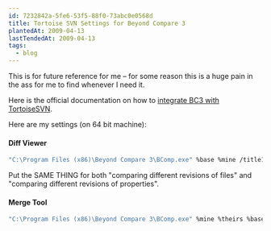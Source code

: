 ```yaml
---
id: 7232842a-5fe6-53f5-88f0-73abc0e0568d
title: Tortoise SVN Settings for Beyond Compare 3
plantedAt: 2009-04-13
lastTendedAt: 2009-04-13
tags:
  - blog
---
```

This is for future reference for me – for some reason this is a huge pain in the ass for me to find whenever I need it.

Here is the official documentation on how to [integrate BC3 with TortoiseSVN](http://www.scootersoftware.com/support.php?c=kb_vcs.php).

Here are my settings (on 64 bit machine):

#### Diff Viewer

```bash
"C:\Program Files (x86)\Beyond Compare 3\BComp.exe" %base %mine /title1=%bname /title2=%yname /leftreadonly
```

Put the SAME THING for both "comparing different revisions of files" and "comparing different revisions of properties".

#### Merge Tool

```bash
"C:\Program Files (x86)\Beyond Compare 3\BComp.exe" %mine %theirs %base %merged /title1=%yname /title2=%tname /title3=%bname /title4=%mname
```
